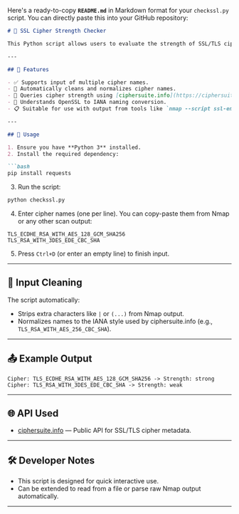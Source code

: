 Here's a ready-to-copy **`README.md`** in Markdown format for your `checkssl.py` script. You can directly paste this into your GitHub repository:

```markdown
# 🔐 SSL Cipher Strength Checker

This Python script allows users to evaluate the strength of SSL/TLS ciphers by analyzing their names using the [ciphersuite.info](https://ciphersuite.info/) API. It's designed to support quick audits based on output from tools like Nmap SSL scans.

---

## 📌 Features

- ✅ Supports input of multiple cipher names.
- 🧹 Automatically cleans and normalizes cipher names.
- 🔎 Queries cipher strength using [ciphersuite.info](https://ciphersuite.info/).
- 🧠 Understands OpenSSL to IANA naming conversion.
- 📋 Suitable for use with output from tools like `nmap --script ssl-enum-ciphers`.

---

## 🚀 Usage

1. Ensure you have **Python 3** installed.
2. Install the required dependency:

```bash
pip install requests
```

3. Run the script:

```bash
python checkssl.py
```

4. Enter cipher names (one per line). You can copy-paste them from Nmap or any other scan output:

```
TLS_ECDHE_RSA_WITH_AES_128_GCM_SHA256
TLS_RSA_WITH_3DES_EDE_CBC_SHA
```

5. Press `Ctrl+D` (or enter an empty line) to finish input.

---

## 🧼 Input Cleaning

The script automatically:
- Strips extra characters like `|` or `(...)` from Nmap output.
- Normalizes names to the IANA style used by ciphersuite.info (e.g., `TLS_RSA_WITH_AES_256_CBC_SHA`).

---

## 📤 Example Output

```
Cipher: TLS_ECDHE_RSA_WITH_AES_128_GCM_SHA256 -> Strength: strong
Cipher: TLS_RSA_WITH_3DES_EDE_CBC_SHA -> Strength: weak
```

---

## 🌐 API Used

- [ciphersuite.info](https://ciphersuite.info/api/) — Public API for SSL/TLS cipher metadata.

---

## 🛠 Developer Notes

- This script is designed for quick interactive use.
- Can be extended to read from a file or parse raw Nmap output automatically.

---

